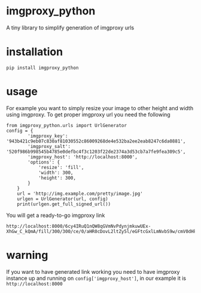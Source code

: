 # imgproxy_python
A tiny library to simplify generation of imgproxy urls

# installation
```
pip install imgproxy_python
```

# usage
For example you want to simply resize your image to other height and width using imgproxy. To get proper imgproxy url you need the following
```
from imgproxy_python.urls import UrlGenerator
config = {
        'imgproxy_key': '943b421c9eb07c830af81030552c86009268de4e532ba2ee2eab8247c6da0881',
        'imgproxy_salt': '520f986b998545b4785e0defbc4f3c1203f22de2374a3d53cb7a7fe9fea309c5',
        'imgproxy_host': 'http://localhost:8000',
        'options': {
            'resize': 'fill',
            'width': 300,
            'height': 300,
        }
    }
    url = 'http://img.example.com/pretty/image.jpg'
    urlgen = UrlGenerator(url, config)
    print(urlgen.get_full_signed_url())
```
You will get a ready-to-go imgproxy link
```
http://localhost:8000/6cy4IRuQ1nQW8qGVmNvPdynjmkuwUEx-XhGw_C_kQmA/fill/300/300/ce/0/aHR0cDovL2ltZy5l/eGFtcGxlLmNvbS9w/cmV0dHkvaW1hZ2Uu/anBn
```

# warning

If you want to have generated link working you need to have imgproxy instance up and running on ```config['imgproxy_host']```, in our example it is ```http://localhost:8000```